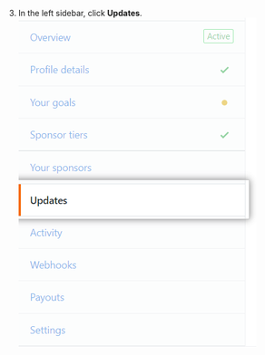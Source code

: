 3. In the left sidebar, click **Updates**.
  ![Updates tab](/assets/images/help/sponsors/updates-tab.png)
